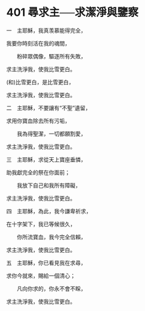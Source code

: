# 401 尋求主──求潔淨與鑒察

一　主耶穌，我真羡慕能得完全，

我要你時刻活在我的魂間，

　　粉碎眾偶像，驅逐所有失敗，

求主洗淨我，使我比雪更白。

(和)比雪更白，是比雪更白，

求主洗淨我，使我比雪更白。

二　主耶穌，不要讓有“不聖”遺留，

求用你寶血除去所有污垢，

　　我為得聖潔，一切都願割愛，

求主洗淨我，使我比雪更白。

三　主耶穌，求從天上寶座垂憐，

助我獻完全的祭在你面前；

　　我放下自己和我所有障礙，

求主洗淨我，使我比雪更白。

四　主耶穌，為此，我今謙卑祈求，

在十字架下，我已等候很久，

　　你所流寶血，我今完全信賴，

求主洗淨我，使我比雪更白。

五　主耶穌，你已看見我在求尋，

求你今就來，賜給一個清心；

　　凡向你求的，你永不會不睬，

求主洗淨我，使我比雪更白。

